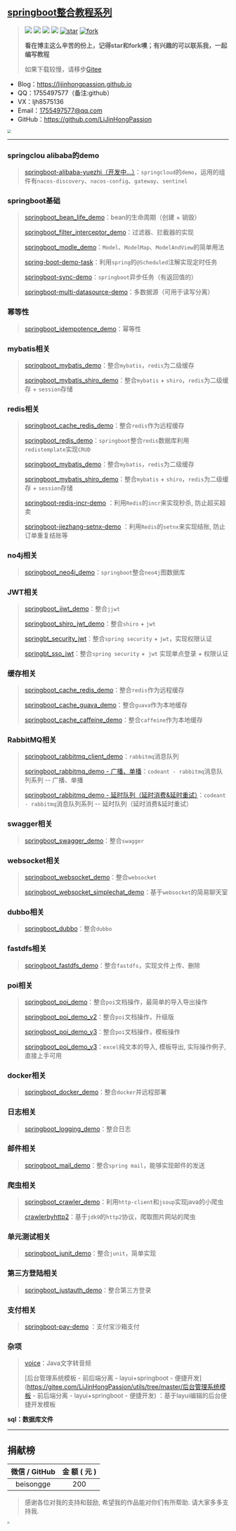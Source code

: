 ## [springboot整合教程系列 ](https://github.com/LiJinHongPassion/springboot/)

><a href="https://github.com/LiJinHongPassion/springboot">![](https://img.shields.io/travis/onevcat/Kingfisher/master.svg)</a>	<a href="https://github.com/LiJinHongPassion/springboot">![](https://badges.gitter.im/Join%20Chat.svg)</a>	<a href="https://github.com/LiJinHongPassion/springboot/">![](https://img.shields.io/cocoapods/l/Kingfisher.svg?style=flat)</a>	<a href="https://github.com/LiJinHongPassion/springboot">![](https://img.shields.io/badge/language-java-red.svg)</a>	<a href='https://gitee.com/LiJinHongPassion/springboot/stargazers'><img src='https://gitee.com/LiJinHongPassion/springboot/badge/star.svg?theme=white' alt='star'></img></a> 	<a href='https://gitee.com/LiJinHongPassion/springboot/members'><img src='https://gitee.com/LiJinHongPassion/springboot/badge/fork.svg?theme=white' alt='fork'></img></a>
>
>**看在博主这么辛苦的份上，记得star和fork噢；有兴趣的可以联系我，一起编写教程**
>
>如果下载较慢，请移步[Gitee](https://gitee.com/LiJinHongPassion/springboot)

- Blog：https://lijinhongpassion.github.io
- QQ：1755497577（备注:github）
- VX：ljh8575136
- Email：1755497577@qq.com
- GitHub：https://github.com/LiJinHongPassion
<img src="./wechat.png" style="zoom: 50%;" />

---

### springclou alibaba的demo

> [springboot-alibaba-yuezhi（开发中...）](https://github.com/LiJinHongPassion/springboot/tree/master/springboot-alibaba-yuezhi)：`springcloud`的`demo`，运用的组件有`nacos-discovery`、`nacos-config`、`gateway`、`sentinel`

### springboot基础

>[springboot_bean_life_demo](https://github.com/LiJinHongPassion/springboot/tree/master/springboot-bean-life-demo)：bean的生命周期（创建 + 销毁）
>
>[springboot_filter_interceptor_demo](https://github.com/LiJinHongPassion/springboot/tree/master/springboot_filter_interceptor_demo)：过滤器、拦截器的实现
>
>[springboot_modle_demo](https://github.com/LiJinHongPassion/springboot/tree/master/springboot_modle_demo)：`Model`、`ModelMap`、`ModelAndView`的简单用法
>
>[spring-boot-demo-task](https://github.com/LiJinHongPassion/springboot/tree/master/spring-boot-demo-task)：利用`spring`的`@Scheduled`注解实现定时任务
>
>[springboot-sync-demo](https://github.com/LiJinHongPassion/springboot/tree/master/springboot-sync-demo)：`springboot`异步任务（有返回值的）
>
>[springboot-multi-datasource-demo](https://github.com/LiJinHongPassion/springboot/tree/master/springboot-multi-datasource-demo)：多数据源（可用于读写分离）

### 幂等性

>[springboot_idempotence_demo](https://github.com/LiJinHongPassion/springboot/tree/master/springboot_idempotence_demo)：幂等性

### mybatis相关

>[springboot_mybatis_demo](https://github.com/LiJinHongPassion/springboot/tree/master/springboot_mybatis_demo)：整合`mybatis`，`redis`为二级缓存
>
>[springboot_mybatis_shiro_demo](https://github.com/LiJinHongPassion/springboot/tree/master/springboot_mybatis_shiro_demo)：整合`mybatis` + `shiro`，`redis`为二级缓存 + `session`存储

### redis相关

>[springboot_cache_redis_demo](https://github.com/LiJinHongPassion/springboot/tree/master/springboot_cache_redis_demo)：整合`redis`作为远程缓存
>
>[springboot_redis_demo](https://github.com/LiJinHongPassion/springboot/tree/master/springboot-redis-demo)：`springboot`整合`redis`数据库利用`redistemplate`实现`CRUD`
>
>[springboot_mybatis_demo](https://github.com/LiJinHongPassion/springboot/tree/master/springboot_mybatis_demo)：整合`mybatis`，`redis`为二级缓存
>
>[springboot_mybatis_shiro_demo](https://github.com/LiJinHongPassion/springboot/tree/master/springboot_mybatis_shiro_demo)：整合`mybatis` + `shiro`，`redis`为二级缓存 + `session`存储
>
>[springboot-redis-incr-demo](https://gitee.com/LiJinHongPassion/utils/tree/master/springboot-redis-incr-demo) ：利用`Redis`的`incr`来实现秒杀, 防止超买超卖
>
>[springboot-jiezhang-setnx-demo](https://gitee.com/LiJinHongPassion/utils/tree/master/springboot-jiezhang-setnx-demo) ：利用`Redis`的`setnx`来实现结账, 防止订单重复结账等

### no4j相关

>[springboot_neo4j_demo](https://github.com/LiJinHongPassion/springboot/tree/master/springboot_neo4j_example-master)：`springboot`整合`neo4j`图数据库

### JWT相关

>[springboot_jjwt_demo](https://github.com/LiJinHongPassion/springboot/tree/master/springboot_jjwt_demo)：整合`jjwt`
>
>[springboot_shiro_jwt_demo](https://github.com/LiJinHongPassion/springboot/tree/master/springboot_shiro_jwt_demo)：整合`shiro` + `jwt`
>
>[springbt_security_jwt](https://github.com/LiJinHongPassion/springboot/springbt_security_jwt)：整合`spring security` + `jwt`，实现权限认证
>
>[springbt_sso_jwt](https://github.com/LiJinHongPassion/springboot/springbt_sso_jwt)：整合`spring security` +` jwt` 实现单点登录 + 权限认证

### 缓存相关

>[springboot_cache_redis_demo](https://github.com/LiJinHongPassion/springboot/tree/master/springboot_cache_redis_demo)：整合`redis`作为远程缓存
>
>[springboot_cache_guava_demo](https://github.com/LiJinHongPassion/springboot/tree/master/springboot_cache_guava_demo)：整合`guava`作为本地缓存
>
>[springboot_cache_caffeine_demo](https://github.com/LiJinHongPassion/springboot/tree/master/springboot_cache_caffeine_demo)：整合`caffeine`作为本地缓存

### RabbitMQ相关

>[springboot_rabbitmq_client_demo](https://github.com/LiJinHongPassion/springboot/tree/master/springboot_rabbitmq_client_demo)：`rabbitmq`消息队列
>
>[springboot_rabbitmq_demo - 广播、单播](https://github.com/LiJinHongPassion/springboot/tree/master/springboot_rabbitmq_demo/rabbitmq-demo%EF%BC%88%E5%8D%95%E6%92%AD%E3%80%81%E5%B9%BF%E6%92%AD%EF%BC%89)：`codeant - rabbitmq`消息队列系列 -- 广播、单播
>
>[springboot_rabbitmq_demo - 延时队列（延时消费&延时重试）](https://github.com/LiJinHongPassion/springboot/tree/master/springboot_rabbitmq_demo/rabbitmq-demo（延时队列）)：`codeant - rabbitmq`消息队列系列 -- 延时队列（延时消费&延时重试）

### swagger相关

>[springboot_swagger_demo](https://github.com/LiJinHongPassion/springboot/tree/master/springboot_swagger_demo)：整合`swagger`

### websocket相关

>[springboot_websocket_demo](https://github.com/LiJinHongPassion/springboot/tree/master/springboot_websocket_demo)：整合`websocket`
>
>[springboot_websocket_simplechat_demo](https://github.com/LiJinHongPassion/springboot/tree/master/springboot_websocket_simplechat_demo)：基于`websocket`的简易聊天室

### dubbo相关

>[springboot_dubbo](https://github.com/LiJinHongPassion/springboot/tree/master/springboot_dubbo)：整合`dubbo`

### fastdfs相关

>[springboot_fastdfs_demo](https://github.com/LiJinHongPassion/springboot/tree/master/springboot_fastdfs_demo)：整合`fastdfs`，实现文件上传、删除

### poi相关

>[springboot_poi_demo](https://github.com/LiJinHongPassion/springboot/tree/master/springboot_poi_demo)：整合`poi`文档操作，最简单的导入导出操作
>
>[springboot_poi_demo_v2](https://github.com/LiJinHongPassion/springboot/tree/master/springboot_poi_demo_v2)：整合`poi`文档操作，升级版
>
>[springboot_poi_demo_v3](https://github.com/LiJinHongPassion/springboot/tree/master/springboot_poi_demo_v3)：整合`poi`文档操作，模板操作
>
>[springboot_poi_demo_v3](https://github.com/LiJinHongPassion/springboot/tree/master/springboot_poi_excel-operate-demo)：`excel`纯文本的导入, 模板导出, 实际操作例子, 直接上手可用

### docker相关

>[springboot_docker_demo](https://github.com/LiJinHongPassion/springboot/tree/master/springboot_docker_demo)：整合`docker`并远程部署

### 日志相关

>[springboot_logging_demo](https://github.com/LiJinHongPassion/springboot/tree/master/springboot_logging_demo)：整合日志

### 邮件相关

>[springboot_mail_demo](https://github.com/LiJinHongPassion/springboot/tree/master/springboot_mail_demo)：整合`spring mail`，能够实现邮件的发送

### 爬虫相关

>[springboot_crawler_demo](https://github.com/LiJinHongPassion/springboot/tree/master/springboot_crawler_demo)：利用`http-client`和`jsoup`实现java的小爬虫
>
>[crawlerbyhttp2](https://github.com/LiJinHongPassion/springboot/tree/master/crawlerbyhttp2)：基于`jdk9`的`http2`协议，爬取图片网站的爬虫

### 单元测试相关

>[springboot_junit_demo](https://github.com/LiJinHongPassion/springboot/tree/master/springboot_junit_demo)：整合`junit`，简单实现

### 第三方登陆相关

>[springboot_justauth_demo](https://github.com/LiJinHongPassion/springboot/tree/master/springboot_justauth_demo)：整合第三方登录

### 支付相关

>[springboot-pay-demo](https://gitee.com/LiJinHongPassion/utils/tree/master/springboot-pay-demo) ：支付宝沙箱支付

### 杂项

>[voice](https://github.com/LiJinHongPassion/springboot/tree/master/vioce)：Java文字转音频
>
>[后台管理系统模板 - 前后端分离 - layui+springboot - 便捷开发](https://gitee.com/LiJinHongPassion/utils/tree/master/后台管理系统模板 - 前后端分离 - layui+springboot - 便捷开发) ：基于layui编辑的后台便捷开发模板

**sql：数据库文件**

---

## 捐献榜

| 微信 / GitHub | 金    额  ( 元 ) |
| :-----------: | :------: |
|   beisongge   |   200    |

> 感谢各位对我的支持和鼓励, 希望我的作品能对你们有所帮助. 请大家多多支持我.

<img src="./vxzf.png" style="zoom: 33%;" />


